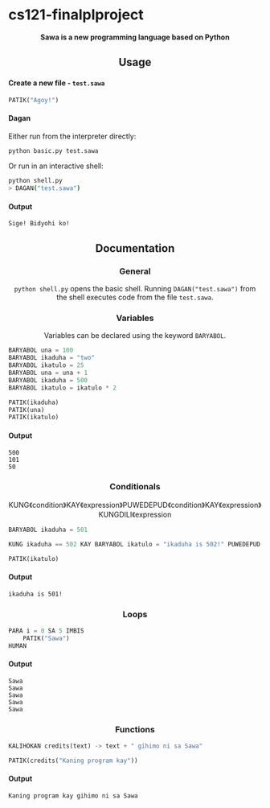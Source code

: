 # cs121-finalplproject
<p align="center">
  <b>Sawa is a new programming language based on Python</b>
</p>

<h2 align="center">Usage</h2>

<h4 align="left">Create a new file - <code>test.sawa</code></h4>

```py
PATIK("Agoy!")
```

<h4 align="left">Dagan</h4>

Either run from the interpreter directly:
```sh
python basic.py test.sawa
```

Or run in an interactive shell:
```sh
python shell.py
> DAGAN("test.sawa")
```

<h4 align="left">Output</h4>

```
Sige! Bidyohi ko!
```

<h2 align="center">Documentation</h2>

<h3 align="center">General</h3>

<p align="center"><code>python shell.py</code> opens the basic shell. Running <code>DAGAN("test.sawa")</code> from the shell executes code from the file <code>test.sawa</code>.</p>

<h3 align="center">Variables</h3>
<p align="center">Variables can be declared using the keyword <code>BARYABOL</code>.</p>

```py
BARYABOL una = 100
BARYABOL ikaduha = "two"
BARYABOL ikatulo = 25
BARYABOL una = una + 1
BARYABOL ikaduha = 500
BARYABOL ikatulo = ikatulo * 2

PATIK(ikaduha)
PATIK(una)
PATIK(ikatulo)
```

<h4 align="left">Output</h4>

```
500
101
50
```

<h3 align="center">Conditionals</h3>
<p align="center">KUNG《condition》KAY《expression》PUWEDEPUD《condition》KAY《expression》KUNGDILI《expression</p>

```py
BARYABOL ikaduha = 501

KUNG ikaduha == 502 KAY BARYABOL ikatulo = "ikaduha is 502!" PUWEDEPUD ikaduha == 501 KAY BARYABOL ikatulo = "ikaduha is 501!" KUNGDILI BARYABOL ikatulo = "ikaduha is 500!"

PATIK(ikatulo)
```

<h4 align="left">Output</h4>

```
ikaduha is 501!
```

<h3 align="center">Loops</h3>

```py
PARA i = 0 SA 5 IMBIS
	PATIK("Sawa")
HUMAN
```

<h4 align="left">Output</h4>

```
Sawa
Sawa
Sawa
Sawa
Sawa
```


<h3 align="center">Functions</h3>

```py
KALIHOKAN credits(text) -> text + " gihimo ni sa Sawa"

PATIK(credits("Kaning program kay"))
```

<h4 align="left">Output</h4>

```
Kaning program kay gihimo ni sa Sawa
```
